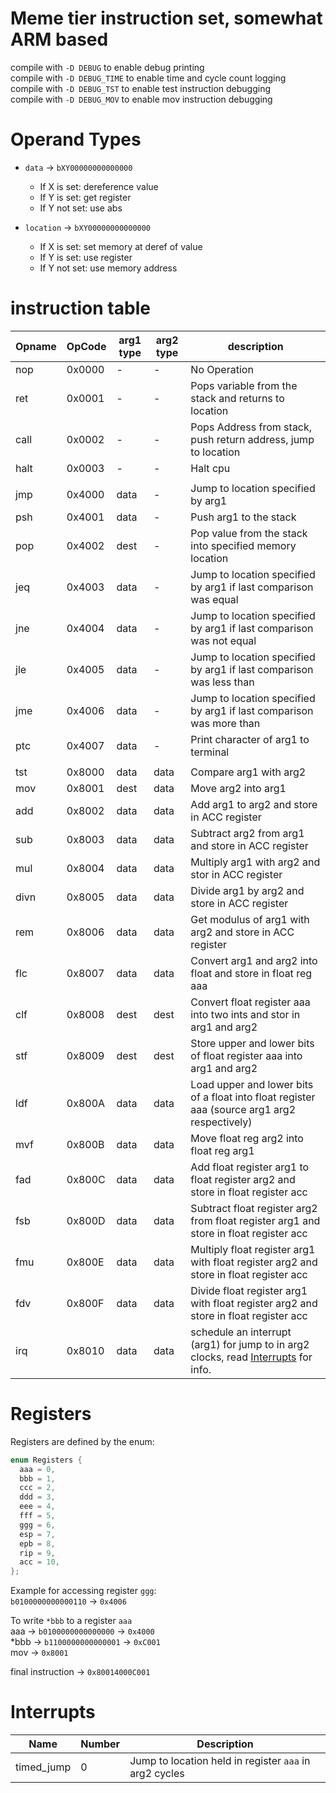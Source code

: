 # Meme tier instruction set, somewhat ARM based

compile with `-D DEBUG` to enable debug printing  
compile with `-D DEBUG_TIME` to enable time and cycle count logging  
compile with `-D DEBUG_TST` to enable test instruction debugging  
compile with `-D DEBUG_MOV` to enable mov instruction debugging  

# Operand Types

* `data`      -> `bXY00000000000000`
   - If X is set: dereference value
   - If Y is set: get register
   - If Y not set: use abs

 * `location` -> `bXY00000000000000`
    - If X is set: set memory at deref of value
    - If Y is set: use register
    - If Y not set: use memory address

# instruction table

| Opname | OpCode | arg1 type | arg2 type | description                                                                                  |
|--------|--------|-----------|-----------|----------------------------------------------------------------------------------------------|
| nop    | 0x0000 | -         | -         | No Operation                                                                                 |
| ret    | 0x0001 | -         | -         | Pops variable from the stack and returns to location                                         |
| call   | 0x0002 | -         | -         | Pops Address from stack, push return address, jump to location                               |
| halt   | 0x0003 | -         | -         | Halt cpu                                                                                     |
|        |        |           |           |                                                                                              |
| jmp    | 0x4000 | data      | -         | Jump to location specified by arg1                                                           |
| psh    | 0x4001 | data      | -         | Push arg1 to the stack                                                                       |
| pop    | 0x4002 | dest      | -         | Pop value from the stack into specified memory location                                      |
| jeq    | 0x4003 | data      | -         | Jump to location specified by arg1 if last comparison was equal                              |
| jne    | 0x4004 | data      | -         | Jump to location specified by arg1 if last comparison was not equal                          |
| jle    | 0x4005 | data      | -         | Jump to location specified by arg1 if last comparison was less than                          |
| jme    | 0x4006 | data      | -         | Jump to location specified by arg1 if last comparison was more than                          |
| ptc    | 0x4007 | data      | -         | Print character of arg1 to terminal                                                          |
|        |        |           |           |                                                                                              |
| tst    | 0x8000 | data      | data      | Compare arg1 with arg2                                                                       |
| mov    | 0x8001 | dest      | data      | Move arg2 into arg1                                                                          |
| add    | 0x8002 | data      | data      | Add arg1 to arg2 and store in ACC register                                                   |
| sub    | 0x8003 | data      | data      | Subtract arg2 from arg1 and store in ACC register                                            |
| mul    | 0x8004 | data      | data      | Multiply arg1 with arg2 and stor in ACC register                                             |
| divn   | 0x8005 | data      | data      | Divide arg1 by arg2 and store in ACC register                                                |
| rem    | 0x8006 | data      | data      | Get modulus of arg1 with arg2 and store in ACC register                                      |
| flc    | 0x8007 | data      | data      | Convert arg1 and arg2 into float and store in float reg aaa                                  |
| clf    | 0x8008 | dest      | dest      | Convert float register aaa into two ints and stor in arg1 and arg2                           |
| stf    | 0x8009 | dest      | dest      | Store upper and lower bits of float register aaa into arg1 and arg2                          |
| ldf    | 0x800A | data      | data      | Load upper and lower bits of a float into float register aaa (source arg1 arg2 respectively) |
| mvf    | 0x800B | data      | data      | Move float reg arg2 into float reg arg1                                                      |
| fad    | 0x800C | data      | data      | Add float register arg1 to float register arg2 and store in float register acc               |
| fsb    | 0x800D | data      | data      | Subtract float register arg2 from float register arg1 and store in float register acc        |
| fmu    | 0x800E | data      | data      | Multiply float register arg1 with float register arg2 and store in float register acc        |
| fdv    | 0x800F | data      | data      | Divide float register arg1 with float register arg2 and store in float register acc          |
| irq    | 0x8010 | data      | data      | schedule an interrupt (arg1) for jump to in arg2 clocks, read [Interrupts](https://github.com/nitros12/some_instruction_set#interrupts) for info.          |


# Registers
Registers are defined by the enum:
```c
enum Registers {
  aaa = 0,
  bbb = 1,
  ccc = 2,
  ddd = 3,
  eee = 4,
  fff = 5,
  ggg = 6,
  esp = 7,
  epb = 8,
  rip = 9,
  acc = 10,
};
```
Example for accessing register `ggg`:  
`b0100000000000110` -> `0x4006`

To write `*bbb` to a register `aaa`  
aaa  -> `b0100000000000000` -> `0x4000`  
\*bbb -> `b1100000000000001` -> `0xC001`  
mov -> `0x8001`

final instruction -> `0x80014000C001`

# Interrupts

| Name       | Number | Description                                             |
|------------|--------|---------------------------------------------------------|
| timed_jump | 0      | Jump to location held in register `aaa` in  arg2 cycles |

